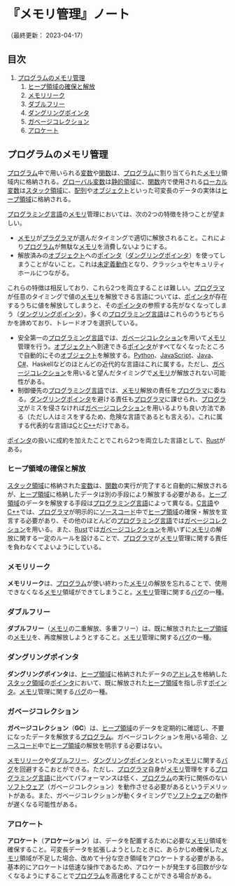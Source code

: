 # 『メモリ管理』ノート

（最終更新： 2023-04-17）


## 目次

1. [プログラムのメモリ管理](#プログラムのメモリ管理)
	1. [ヒープ領域の確保と解放](#ヒープ領域の確保と解放)
	1. [メモリリーク](#メモリリーク)
	1. [ダブルフリー](#ダブルフリー)
	1. [ダングリングポインタ](#ダングリングポインタ)
	1. [ガベージコレクション](#ガベージコレクション)
	1. [アロケート](#アロケート)


## プログラムのメモリ管理

[プログラム](./programming.md#プログラム)中で用いられる[変数](./variable.md#変数)や[関数](./function.md#関数)は、[プログラム](./programming.md#プログラム)に割り当てられた[メモリ](../../../computer/hardware/_/chapters/memory.md#メモリ)領域内に格納される。[グローバル変数](./variable.md#グローバル変数)は[静的領域](../../../computer/hardware/_/chapters/memory.md#静的領域)に、[関数](./function.md#関数)内で使用される[ローカル変数](./variable.md#ローカル変数)は[スタック領域](../../../computer/hardware/_/chapters/memory.md#スタック領域)に、[配列](./data_type.md#配列)や[オブジェクト](./object_oriented.md#オブジェクト)といった可変長のデータの実体は[ヒープ領域](../../../computer/hardware/_/chapters/memory.md#ヒープ領域)に格納される。

[プログラミング言語](./programming.md#プログラミング言語)の[メモリ](../../../computer/hardware/_/chapters/memory.md#メモリ)管理においては、次の2つの特徴を持つことが望ましい。

- [メモリ](../../../computer/hardware/_/chapters/memory.md#メモリ)が[プラグラマ](./programming.md#プログラマ)が選んだタイミングで適切に解放されること。これにより[プログラム](./programming.md#プログラム)が無駄な[メモリ](../../../computer/hardware/_/chapters/memory.md#メモリ)を消費しないようにする。
- 解放済みの[オブジェクト](./object_oriented.md#オブジェクト)への[ポインタ](./data_type.md#ポインタ型)（[ダングリングポインタ](#ダングリングポインタ)）を使ってしまうことがないこと。これは[未定義動作](./programming.md#未定義動作)となり、クラッシュやセキュリティホールにつながる。

これらの特徴は相反しており、これら2つを両立することは難しい。[プログラマ](./programming.md#プログラマ)が任意のタイミングで値の[メモリ](../../../computer/hardware/_/chapters/memory.md#メモリ)を解放できる言語については、[ポインタ](./data_type.md#ポインタ型)が存在するうちに値を解放してしまうと、その[ポインタ](./data_type.md#ポインタ型)の参照する先がなくなってしまう（[ダングリングポインタ](#ダングリングポインタ)）。多くの[プログラミング言語](./programming.md#プログラミング言語)はこれらのうちどちらかを諦めており、トレードオフを選択している。

- 安全第一の[プログラミング言語](./programming.md#プログラミング言語)では、[ガベージコレクション](#ガベージコレクション)を用いて[メモリ](../../../computer/hardware/_/chapters/memory.md#メモリ)管理を行う。[オブジェクト](./object_oriented.md#オブジェクト)へ到達できる[ポインタ](./data_type.md#ポインタ型)がすべてなくなったところで自動的にその[オブジェクト](./object_oriented.md#オブジェクト)を解放する。[Python](./programming_language.md#python)、[JavaScript](./programming_language.md#javascript)、[Java](./programming_language.md#java)、[C#](./programming_language.md#c-1)、Haskellなどのほとんどの近代的な言語はこれに属する。ただし、[ガベージコレクション](#ガベージコレクション)を用いると望んだタイミングで[メモリ](../../../computer/hardware/_/chapters/memory.md#メモリ)が解放されない可能性がある。
- 制御優先の[プログラミング言語](./programming.md#プログラミング言語)では、[メモリ](../../../computer/hardware/_/chapters/memory.md#メモリ)解放の責任を[プログラマ](./programming.md#プログラマ)に委ねる。[ダングリングポインタ](#ダングリングポインタ)を避ける責任も[プログラマ](./programming.md#プログラマ)に課せられ、[プログラマ](./programming.md#プログラマ)がミスを侵さなければ[ガベージコレクション](#ガベージコレクション)を用いるよりも良い方法である（ただし人はミスをするため、危険な言語であるとも言える）。これに属する代表的な言語は[C](./programming_language.md#c言語)と[C++](./programming_language.md#c)だけである。

[ポインタ](./data_type.md#ポインタ型)の扱いに成約を加えたことでこれら2つを両立した言語として、[Rust](./programming_language.md#rust)がある。

### ヒープ領域の確保と解放

[スタック領域](../../../computer/hardware/_/chapters/memory.md#スタック領域)に格納された[変数](./variable.md#変数)は、[関数](./function.md#関数)の実行が完了すると自動的に解放されるが、[ヒープ領域](../../../computer/hardware/_/chapters/memory.md#ヒープ領域)に格納したデータは別の手段により解放する必要がある。[ヒープ領域](../../../computer/hardware/_/chapters/memory.md#ヒープ領域)のデータを解放する手段は[プログラミング言語](./programming.md#プログラミング言語)によって異なる。[C言語](./programming_language.md#c言語)や[C++](./programming_language.md#c)では、[プログラマ](./programming.md#プログラマ)が明示的に[ソースコード](./programming.md#ソースコード)中で[ヒープ領域](../../../computer/hardware/_/chapters/memory.md#ヒープ領域)の確保・解放を宣言する必要があり、その他のほとんどの[プログラミング言語](./programming.md#プログラミング言語)では[ガベージコレクション](#ガベージコレクション)を用いる。また、[Rust](./programming_language.md#rust)では[ガベージコレクション](#ガベージコレクション)を用いずに[メモリ](../../../computer/hardware/_/chapters/memory.md#メモリ)の解放に関する一定のルールを設けることで、[プログラマ](./programming.md#プログラマ)が[メモリ](../../../computer/hardware/_/chapters/memory.md#メモリ)管理に関する責任を負わなくてよいようにしている。

### メモリリーク

**メモリリーク**は、[プログラム](./programming.md#プログラム)が使い終わった[メモリ](../../../computer/hardware/_/chapters/memory.md#メモリ)の解放を忘れることで、使用できなくなる[メモリ](../../../computer/hardware/_/chapters/memory.md#メモリ)領域ができてしまうこと。[メモリ](../../../computer/hardware/_/chapters/memory.md#メモリ)管理に関する[バグ](./programming.md#バグ)の一種。

### ダブルフリー

**ダブルフリー**（[メモリ](../../../computer/hardware/_/chapters/memory.md#メモリ)の二重解放、多重フリー）は、既に解放された[ヒープ領域](../../../computer/hardware/_/chapters/memory.md#ヒープ領域)の[メモリ](../../../computer/hardware/_/chapters/memory.md#メモリ)を、再度解放しようとすること。[メモリ](../../../computer/hardware/_/chapters/memory.md#メモリ)管理に関する[バグ](./programming.md#バグ)の一種。

### ダングリングポインタ

**ダングリングポインタ**は、[ヒープ領域](../../../computer/hardware/_/chapters/memory.md#ヒープ領域)に格納されたデータの[アドレス](../../../computer/hardware/_/chapters/memory.md#アドレス)を格納した[スタック領域](../../../computer/hardware/_/chapters/memory.md#アドレス)の[ポインタ](./data_type.md#ポインタ型)において、既に解放された[ヒープ領域](../../../computer/hardware/_/chapters/memory.md#ヒープ領域)を指し示す[ポインタ](./data_type.md#ポインタ型)。[メモリ](../../../computer/hardware/_/chapters/memory.md#メモリ)管理に関する[バグ](./programming.md#バグ)の一種。

### ガベージコレクション

**ガベージコレクション**（**GC**）は、[ヒープ領域](../../../computer/hardware/_/chapters/memory.md#ヒープ領域)のデータを定期的に確認し、不要になったデータを解放する[プログラム](./programming.md#プログラム)。ガベージコレクションを用いる場合、[ソースコード](./programming.md#ソースコード)中で[ヒープ領域](../../../computer/hardware/_/chapters/memory.md#ヒープ領域)の解放を明示する必要はない。

[メモリリーク](#メモリリーク)や[ダブルフリー](#ダブルフリー)、[ダングリングポインタ](#ダングリングポインタ)といった[メモリ](../../../computer/hardware/_/chapters/memory.md#メモリ)に関する[バグ](./programming.md#バグ)を回避するこおとができる。ただし、[プログラマ](./programming.md#プログラマ)自身が[メモリ](../../../computer/hardware/_/chapters/memory.md#メモリ)管理をする[プログラミング言語](./programming.md#プログラミング言語)に比べてパフォーマンスは低く、[プログラム](./programming.md#プログラム)の実行に関係のない[ソフトウェア](../../../computer/software/_/chapters/software.md#ソフトウェア)（ガベージコレクション）を動作させる必要があるというデメリットがある。また、ガベージコレクションが動くタイミングで[ソフトウェア](../../../computer/software/_/chapters/software.md#ソフトウェア)の動作が遅くなる可能性がある。

### アロケート

**アロケート**（**アロケーション**）は、データを配置するために必要な[メモリ](../../../computer/hardware/_/chapters/memory.md#メモリ)領域を確保すること。可変長データを拡張しようとしたときに、あらかじめ確保した[メモリ](../../../computer/hardware/_/chapters/memory.md#メモリ)領域が不足した場合、改めて十分な空き領域をアロケートする必要がある。基本的にアロケートは低速な操作であるため、アロケートが発生する回数が少なくなるようにすることで[プログラム](./programming.md#プログラム)を高速化することができる場合がある。
